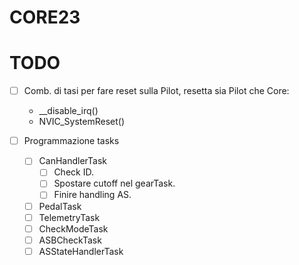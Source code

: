 # CORE23
# TODO
- [ ] Comb. di tasi per fare reset sulla Pilot, resetta sia Pilot che Core:
    - __disable_irq()
    - NVIC_SystemReset()

- [ ] Programmazione tasks
    - [ ] CanHandlerTask
        - [ ] Check ID.
        - [ ] Spostare cutoff nel gearTask.
        - [ ] Finire handling AS.
    - [ ] PedalTask
    - [ ] TelemetryTask
    - [ ] CheckModeTask
    - [ ] ASBCheckTask
    - [ ] ASStateHandlerTask